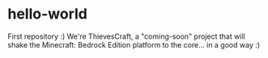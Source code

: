 # hello-world
First repository :)
We're ThievesCraft, a "coming-soon" project that will shake the Minecraft: Bedrock Edition platform to the core... in a good way :)

